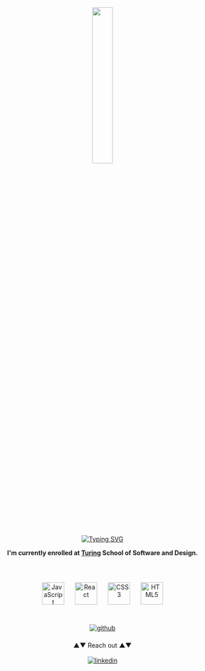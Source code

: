 <div align="center">
  <img src="https://i.ibb.co/Vq03TXm/image-6483441.jpg" align="center" style="width: 30%" />
</div>  

<br/>
<div align="center">
  <a href="https://git.io/typing-svg"><img src="https://readme-typing-svg.demolab.com?font=Fira+Code&duration=1600&pause=1300&color=00FFA7&center=true&vCenter=true&multiline=true&random=false&width=340&height=105&lines=Hey!+I'm+Robert.;I'm+a+front-end+developer.;I+live+in+Detroit%2C+MI." alt="Typing SVG" /></a>
</div>

**<div align="center">I'm currently enrolled at [Turing](https://turing.edu/) School of Software and Design.</div>**  

<br/>
<br/>

<div align="center">  
  <a href="https://www.javascript.com/" target="_blank"><img style="margin: 10px" src="https://profilinator.rishav.dev/skills-assets/javascript-original.svg" alt="JavaScript" height="50" /></a>  
  <a href="https://reactjs.org/" target="_blank"><img style="margin: 10px" src="https://profilinator.rishav.dev/skills-assets/react-original-wordmark.svg" alt="React" height="50" /></a>  
  <a href="https://www.w3schools.com/css/" target="_blank"><img style="margin: 10px" src="https://profilinator.rishav.dev/skills-assets/css3-original-wordmark.svg" alt="CSS3" height="50" /></a>  
  <a href="https://en.wikipedia.org/wiki/HTML5" target="_blank"><img style="margin: 10px" src="https://profilinator.rishav.dev/skills-assets/html5-original-wordmark.svg" alt="HTML5" height="50" /></a>  
</div>  

<br/>
<br/>

<div align="center">
  <a href="https://github.com/https://github.com/robert-phillips33" target="_blank">
    <img src="https://img.shields.io/badge/github-%2324292e.svg?&style=for-the-badge&logo=github&logoColor=white" alt="github" style="margin-bottom: 5px;" />
  </a>
</div>


<br/>
<div align="center">▲▼ Reach out ▲▼</div>
<br/>

<div align="center">
  <a href="https://www.linkedin.com/in/robert-phillips-56b9bb310/" target="_blank">
    <img src="https://img.shields.io/badge/linkedin-%231E77B5.svg?&style=for-the-badge&logo=linkedin&logoColor=white" alt="linkedin" style="margin-bottom: 5px;" />
  </a>  
</div>  




